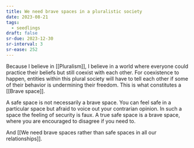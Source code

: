 ```yaml
---
title: We need brave spaces in a pluralistic society
date: 2023-08-21
tags:
  - seedlings
draft: false
sr-due: 2023-12-30
sr-interval: 3
sr-ease: 252
---
```

Because I believe in [[Pluralism]], I believe in a world where everyone could practice their beliefs but still coexist with each other. For coexistence to happen, entities within this plural society will have to tell each other if some of their behavior is undermining their freedom. This is what constitutes a [[Brave space]].

A safe space is not necessarily a brave space. You can feel safe in a particular space but afraid to voice out your contrarian opinion. In such a space the feeling of security is faux. A true safe space is a brave space, where you are encouraged to disagree if you need to.

And [[We need brave spaces rather than safe spaces in all our relationships]].

